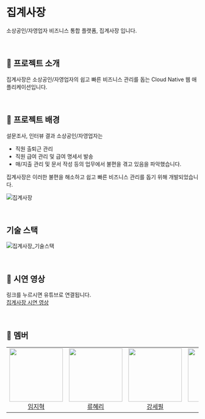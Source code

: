 # 집계사장
소상공인/자영업자 비즈니스 통합 플랫폼, 집계사장 입니다.

<br>

## 🦀 프로젝트 소개
집계사장은 소상공인/자영업자의 쉽고 빠른 비즈니스 관리를 돕는 Cloud Native 웹 애플리케이션입니다.

<br>

## 🍔 프로젝트 배경
설문조사, 인터뷰 결과 소상공인/자영업자는
- 직원 출퇴근 관리
- 직원 급여 관리 및 급여 명세서 발송
- 매/지출 관리 및 문서 작성
등의 업무에서 불편을 겪고 있음을 파악했습니다. <br>

집계사장은 이러한 불편을 해소하고 쉽고 빠른 비즈니스 관리를 돕기 위해 개발되었습니다.

![집계사장](https://github.com/user-attachments/assets/83aad718-4068-42a3-8879-78321debb413)

<br>

## 기술 스택
![집계사장_기술스택](https://github.com/user-attachments/assets/40e36fb6-c2e5-45cb-8efd-16cc133154e8)

<br>

## 🍟 시연 영상
링크를 누르시면 유튜브로 연결됩니다. <br>
[집계사장 시연 영상](https://youtu.be/G0IX0aQYYmw)

<br>

## 🥤 멤버
<table>
  <tr>
    <td height="140px" align="center"> <a href="https://github.com/jihyuk0414"> <img src="https://avatars.githubusercontent.com/u/123541776?v=4" width="140px" />
      <br /> 임지혁</a></td>
    <td height="140px" align="center"> <a href="https://github.com/hyeri1126"> <img src="https://avatars.githubusercontent.com/u/114209093?v=4" width="140px" />
      <br /> 류혜리</a></td>
    <td height="140px" align="center"> <a href="https://github.com/ksp0814"> <img src="https://avatars.githubusercontent.com/u/122997638?v=4" width="140px" />
      <br /> 강세필</a></td>
    <td height="140px" align="center"> <a href="https://github.com/gusdk19"> <img src="https://avatars.githubusercontent.com/u/128590006?v=4" width="140px" />
      <br /> 이현아</a></td>
    <td height="140px" align="center"> <a href="https://github.com/my123dsa"> <img src="https://avatars.githubusercontent.com/u/174989195?v=4" width="140px" />
      <br /> 박준현</a></td>
    <td height="140px" align="center"> <a href="https://github.com/apple6346654"> <img src="https://avatars.githubusercontent.com/u/174989500?v=4" width="140px" />
      <br /> 정성윤</a></td>
  </tr>
</table>
